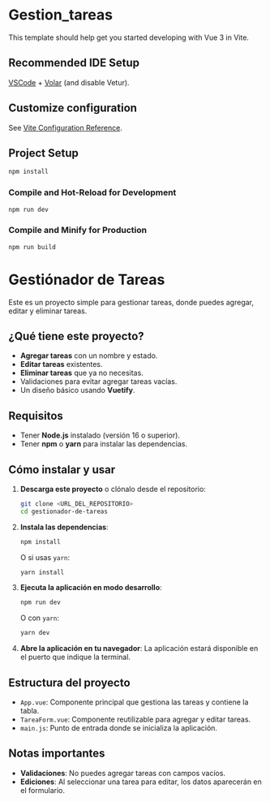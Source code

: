 # Gestion_tareas

This template should help get you started developing with Vue 3 in Vite.

## Recommended IDE Setup

[VSCode](https://code.visualstudio.com/) + [Volar](https://marketplace.visualstudio.com/items?itemName=Vue.volar) (and disable Vetur).

## Customize configuration

See [Vite Configuration Reference](https://vite.dev/config/).

## Project Setup

```sh
npm install
```

### Compile and Hot-Reload for Development

```sh
npm run dev
```

### Compile and Minify for Production

```sh
npm run build

```
# Gestiónador de Tareas

Este es un proyecto simple para gestionar tareas, donde puedes agregar, editar y eliminar tareas.

## ¿Qué tiene este proyecto?
- **Agregar tareas** con un nombre y estado.
- **Editar tareas** existentes.
- **Eliminar tareas** que ya no necesitas.
- Validaciones para evitar agregar tareas vacías.
- Un diseño básico usando **Vuetify**.

## Requisitos
- Tener **Node.js** instalado (versión 16 o superior).
- Tener **npm** o **yarn** para instalar las dependencias.

## Cómo instalar y usar
1. **Descarga este proyecto** o clónalo desde el repositorio:
   ```bash
   git clone <URL_DEL_REPOSITORIO>
   cd gestionador-de-tareas
   ```

2. **Instala las dependencias**:
   ```bash
   npm install
   ```
   O si usas `yarn`:
   ```bash
   yarn install
   ```

3. **Ejecuta la aplicación en modo desarrollo**:
   ```bash
   npm run dev
   ```
   O con `yarn`:
   ```bash
   yarn dev
   ```

4. **Abre la aplicación en tu navegador**: 
   La aplicación estará disponible en el puerto que indique la terminal.

## Estructura del proyecto
- `App.vue`: Componente principal que gestiona las tareas y contiene la tabla.
- `TareaForm.vue`: Componente reutilizable para agregar y editar tareas.
- `main.js`: Punto de entrada donde se inicializa la aplicación.

## Notas importantes
- **Validaciones**: No puedes agregar tareas con campos vacíos.
- **Ediciones**: Al seleccionar una tarea para editar, los datos aparecerán en el formulario.